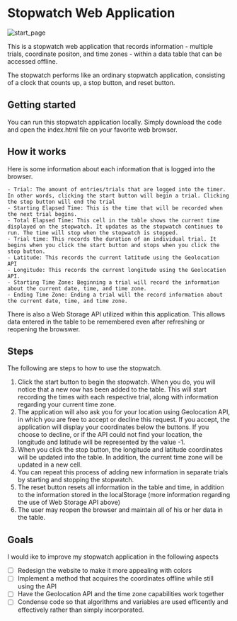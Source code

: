 Stopwatch Web Application
===============

![start_page](https://user-images.githubusercontent.com/44922197/65829698-d599b600-e25c-11e9-8853-14da6c327a4c.JPG)

This is a stopwatch web application that records information - multiple trials, coordinate positon, and time zones - within a data table that can be accessed offline. 

The stopwatch performs like an ordinary stopwatch application, consisting of a clock that counts up, a stop button, and reset button. 


Getting started
---------------
You can run this stopwatch application locally. Simply download the code and open the index.html file on your favorite web browser. 


How it works
------------
Here is some information about each information that is logged into the browser.

	- Trial: The amount of entries/trials that are logged into the timer. In other words, clicking the start button will begin a trial. Clicking the stop button will end the trial
	- Starting Elapsed Time: This is the time that will be recorded when the next trial begins. 
	- Total Elapsed Time: This cell in the table shows the current time displayed on the stopwatch. It updates as the stopwatch continues to run. The time will stop when the stopwatch is stopped.
	- Trial time: This records the duration of an individual trial. It begins when you click the start button and stops when you click the stop button. 
	- Latitude: This records the current latitude using the Geolocation API
	- Longitude: This records the current longitude using the Geolocation API.
	- Starting Time Zone: Beginning a trial will record the information about the current date, time, and time zone.
	- Ending Time Zone: Ending a trial will the record information about the current date, time, and time zone.

There is also a Web Storage API utilized within this application. This allows data entered in the table to be remembered even after refreshing or reopening the browswer.


Steps
----- 
The following are steps to how to use the stopwatch.
1. Click the start button to begin the stopwatch. When you do, you will notice that a new row has been added to the table. This will start recording the times with each respective trial, along with information regarding your current time zone. 
2. The application will also ask you for your location using Geolocation API, in which you are free to accept or decline this request. If you accept, the application will display your coordinates below the buttons. If you choose to decline, or if the API could not find your location, the longitude and latitude will be represented by the value -1. 
3. When you click the stop button, the longitude and latitude coordinates will be updated into the table. In addition, the current time zone will be updated in a new cell. 
4. You can repeat this process of adding new information in separate trials by starting and stopping the stopwatch. 
5. The reset button resets all information in the table and time, in addition to the information stored in the localStorage (more information regarding the use of Web Storage API above)
6. The user may reopen the browser and maintain all of his or her data in the table. 


## Goals 
I would ike to improve my stopwatch application in the following aspects
 - [ ] Redesign the website to make it more appealing with colors
 - [ ] Implement a method that acquires the coordinates offline while still using the API
 - [ ] Have the Geolocation API and the time zone capabilities work together
 - [ ] Condense code so that algorithms and variables are used efficently and effectively rather than simply incorporated.
